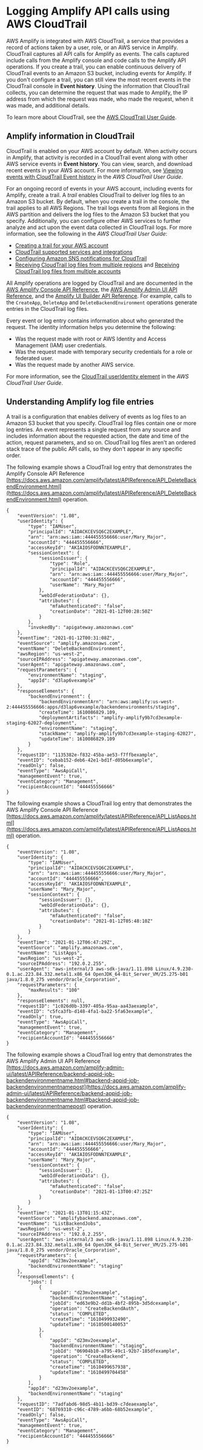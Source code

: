# Logging Amplify API calls using AWS CloudTrail<a name="logging-using-cloudtrail"></a>

AWS Amplify is integrated with AWS CloudTrail, a service that provides a record of actions taken by a user, role, or an AWS service in Amplify\. CloudTrail captures all API calls for Amplify as events\. The calls captured include calls from the Amplify console and code calls to the Amplify API operations\. If you create a trail, you can enable continuous delivery of CloudTrail events to an Amazon S3 bucket, including events for Amplify\. If you don't configure a trail, you can still view the most recent events in the CloudTrail console in **Event history**\. Using the information that CloudTrail collects, you can determine the request that was made to Amplify, the IP address from which the request was made, who made the request, when it was made, and additional details\.

To learn more about CloudTrail, see the [AWS CloudTrail User Guide](https://docs.aws.amazon.com/awscloudtrail/latest/userguide/cloudtrail-user-guide.html)\.

## Amplify information in CloudTrail<a name="service-name-info-in-cloudtrail"></a>

CloudTrail is enabled on your AWS account by default\. When activity occurs in Amplify, that activity is recorded in a CloudTrail event along with other AWS service events in **Event history**\. You can view, search, and download recent events in your AWS account\. For more information, see [Viewing events with CloudTrail Event history](https://docs.aws.amazon.com/awscloudtrail/latest/userguide/view-cloudtrail-events.html) in the *AWS CloudTrail User Guide*\.

For an ongoing record of events in your AWS account, including events for Amplify, create a trail\. A *trail* enables CloudTrail to deliver log files to an Amazon S3 bucket\. By default, when you create a trail in the console, the trail applies to all AWS Regions\. The trail logs events from all Regions in the AWS partition and delivers the log files to the Amazon S3 bucket that you specify\. Additionally, you can configure other AWS services to further analyze and act upon the event data collected in CloudTrail logs\. For more information, see the following in the *AWS CloudTrail User Guide*:
+ [Creating a trail for your AWS account](https://docs.aws.amazon.com/awscloudtrail/latest/userguide/cloudtrail-create-and-update-a-trail.html)
+ [CloudTrail supported services and integrations](https://docs.aws.amazon.com/awscloudtrail/latest/userguide/cloudtrail-aws-service-specific-topics.html)
+ [Configuring Amazon SNS notifications for CloudTrail](https://docs.aws.amazon.com/awscloudtrail/latest/userguide/configure-sns-notifications-for-cloudtrail.html)
+ [Receiving CloudTrail log files from multiple regions](https://docs.aws.amazon.com/awscloudtrail/latest/userguide/receive-cloudtrail-log-files-from-multiple-regions.html) and [Receiving CloudTrail log files from multiple accounts](https://docs.aws.amazon.com/awscloudtrail/latest/userguide/cloudtrail-receive-logs-from-multiple-accounts.html)

All Amplify operations are logged by CloudTrail and are documented in the [AWS Amplify Console API Reference](https://docs.aws.amazon.com/amplify/latest/APIReference/Welcome.html), the [AWS Amplify Admin UI API Reference](https://docs.aws.amazon.com/amplify-admin-ui/latest/APIReference/what-is-admin-ui.html), and the [Amplify UI Builder API Reference](https://docs.aws.amazon.com/amplifyuibuilder/latest/APIReference/Welcome.html)\. For example, calls to the `CreateApp`, `DeleteApp` and `DeleteBackendEnvironment` operations generate entries in the CloudTrail log files\.

Every event or log entry contains information about who generated the request\. The identity information helps you determine the following:
+ Was the request made with root or AWS Identity and Access Management \(IAM\) user credentials\.
+ Was the request made with temporary security credentials for a role or federated user\.
+ Was the request made by another AWS service\.

For more information, see the [CloudTrail userIdentity element](https://docs.aws.amazon.com/awscloudtrail/latest/userguide/cloudtrail-event-reference-user-identity.html) in the *AWS CloudTrail User Guide*\.

## Understanding Amplify log file entries<a name="understanding-service-name-entries"></a>

A trail is a configuration that enables delivery of events as log files to an Amazon S3 bucket that you specify\. CloudTrail log files contain one or more log entries\. An event represents a single request from any source and includes information about the requested action, the date and time of the action, request parameters, and so on\. CloudTrail log files aren't an ordered stack trace of the public API calls, so they don't appear in any specific order\. 

The following example shows a CloudTrail log entry that demonstrates the Amplify Console API Reference [https://docs.aws.amazon.com/amplify/latest/APIReference/API_DeleteBackendEnvironment.html](https://docs.aws.amazon.com/amplify/latest/APIReference/API_DeleteBackendEnvironment.html) operation\.

```
{
    "eventVersion": "1.08",
    "userIdentity": {
        "type": "IAMUser",
        "principalId": "AIDACKCEVSQ6C2EXAMPLE",
        "arn": "arn:aws:iam::444455556666:user/Mary_Major",
        "accountId": "444455556666",
        "accessKeyId": "AKIAIOSFODNN7EXAMPLE",
        "sessionContext": {
            "sessionIssuer": {
                "type": "Role",
                "principalId": "AIDACKCEVSQ6C2EXAMPLE",
                "arn": "arn:aws:iam::444455556666:user/Mary_Major",
                "accountId": "444455556666",
                "userName": "Mary_Major"
            },
            "webIdFederationData": {},
            "attributes": {
                "mfaAuthenticated": "false",
                "creationDate": "2021-01-12T00:28:50Z"
            }
        },
        "invokedBy": "apigateway.amazonaws.com"
    },
    "eventTime": "2021-01-12T00:31:08Z",
    "eventSource": "amplify.amazonaws.com",
    "eventName": "DeleteBackendEnvironment",
    "awsRegion": "us-west-2",
    "sourceIPAddress": "apigateway.amazonaws.com",
    "userAgent": "apigateway.amazonaws.com",
    "requestParameters": {
        "environmentName": "staging",
        "appId": "d3lap6vexample"
    },
    "responseElements": {
        "backendEnvironment": {
            "backendEnvironmentArn": "arn:aws:amplify:us-west-2:444455556666:apps/d3lap6vexample/backendenvironments/staging",
            "createTime": 1610086829.109,
            "deploymentArtifacts": "amplify-amplify9b7cd3example-staging-62027-deployment",
            "environmentName": "staging",
            "stackName": "amplify-amplify9b7cd3example-staging-62027",
            "updateTime": 1610086829.109
        }
    },
    "requestID": "1135382e-f832-45ba-ae53-f7ffbexample",
    "eventID": "cebab152-deb6-42e1-bd1f-d05b6example",
    "readOnly": false,
    "eventType": "AwsApiCall",
    "managementEvent": true,
    "eventCategory": "Management",
    "recipientAccountId": "444455556666"
}
```

The following example shows a CloudTrail log entry that demonstrates the AWS Amplify Console API Reference [https://docs.aws.amazon.com/amplify/latest/APIReference/API_ListApps.html](https://docs.aws.amazon.com/amplify/latest/APIReference/API_ListApps.html) operation\.

```
{
    "eventVersion": "1.08",
    "userIdentity": {
        "type": "IAMUser",
        "principalId": "AIDACKCEVSQ6C2EXAMPLE",
        "arn": "arn:aws:iam::444455556666:user/Mary_Major",
        "accountId": "444455556666",
        "accessKeyId": "AKIAIOSFODNN7EXAMPLE",
        "userName": "Mary_Major",
        "sessionContext": {
            "sessionIssuer": {},
            "webIdFederationData": {},
            "attributes": {
                "mfaAuthenticated": "false",
                "creationDate": "2021-01-12T05:48:10Z"
            }
        }
    },
    "eventTime": "2021-01-12T06:47:29Z",
    "eventSource": "amplify.amazonaws.com",
    "eventName": "ListApps",
    "awsRegion": "us-west-2",
    "sourceIPAddress": "192.0.2.255",
    "userAgent": "aws-internal/3 aws-sdk-java/1.11.898 Linux/4.9.230-0.1.ac.223.84.332.metal1.x86_64 OpenJDK_64-Bit_Server_VM/25.275-b01 java/1.8.0_275 vendor/Oracle_Corporation",
    "requestParameters": {
        "maxResults": "100"
    },
    "responseElements": null,
    "requestID": "1c026d0b-3397-405a-95aa-aa43aexample",
    "eventID": "c5fca3fb-d148-4fa1-ba22-5fa63example",
    "readOnly": true,
    "eventType": "AwsApiCall",
    "managementEvent": true,
    "eventCategory": "Management",
    "recipientAccountId": "444455556666"
}
```

The following example shows a CloudTrail log entry that demonstrates the AWS Amplify Admin UI API Reference [https://docs.aws.amazon.com/amplify-admin-ui/latest/APIReference/backend-appid-job-backendenvironmentname.html#backend-appid-job-backendenvironmentnamepost](https://docs.aws.amazon.com/amplify-admin-ui/latest/APIReference/backend-appid-job-backendenvironmentname.html#backend-appid-job-backendenvironmentnamepost) operation\.

```
{
    "eventVersion": "1.08",
    "userIdentity": {
        "type": "IAMUser",
        "principalId": "AIDACKCEVSQ6C2EXAMPLE",
        "arn": "arn:aws:iam::444455556666:user/Mary_Major",
        "accountId": "444455556666",
        "accessKeyId": "AKIAIOSFODNN7EXAMPLE",
        "userName": "Mary_Major",
        "sessionContext": {
            "sessionIssuer": {},
            "webIdFederationData": {},
            "attributes": {
                "mfaAuthenticated": "false",
                "creationDate": "2021-01-13T00:47:25Z"
            }
        }
    },
    "eventTime": "2021-01-13T01:15:43Z",
    "eventSource": "amplifybackend.amazonaws.com",
    "eventName": "ListBackendJobs",
    "awsRegion": "us-west-2",
    "sourceIPAddress": "192.0.2.255",
    "userAgent": "aws-internal/3 aws-sdk-java/1.11.898 Linux/4.9.230-0.1.ac.223.84.332.metal1.x86_64 OpenJDK_64-Bit_Server_VM/25.275-b01 java/1.8.0_275 vendor/Oracle_Corporation",
    "requestParameters": {
        "appId": "d23mv2oexample",
        "backendEnvironmentName": "staging"
    },
    "responseElements": {
        "jobs": [
            {
                "appId": "d23mv2oexample",
                "backendEnvironmentName": "staging",
                "jobId": "ed63e9b2-dd1b-4bf2-895b-3d5dcexample",
                "operation": "CreateBackendAuth",
                "status": "COMPLETED",
                "createTime": "1610499932490",
                "updateTime": "1610500140053"
            },
            {
                "appId": "d23mv2oexample",
                "backendEnvironmentName": "staging",
                "jobId": "06904b10-a795-49c1-92b7-185dfexample",
                "operation": "CreateBackend",
                "status": "COMPLETED",
                "createTime": "1610499657938",
                "updateTime": "1610499704458"
            }
        ],
        "appId": "d23mv2oexample",
        "backendEnvironmentName": "staging"
    },
    "requestID": "7adfabd6-98d5-4b11-bd39-c7deaexample",
    "eventID": "68769310-c96c-4789-a6bb-68b52example",
    "readOnly": false,
    "eventType": "AwsApiCall",
    "managementEvent": true,
    "eventCategory": "Management",
    "recipientAccountId": "444455556666"
}
```